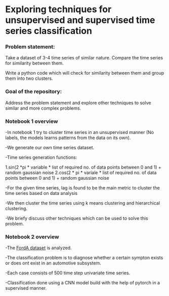 # Exploring techniques for unsupervised and supervised time series classification


### Problem statement:

Take a dataset of 3-4 time series of similar nature. Compare the time series for similarity between them.

Write a python code which will check for similarity between them and group them into two clusters.

### Goal of the repository:

Address the problem statement and explore other techniques to solve similar and more complex problems.<br>


### Notebook 1 overview

-In notebook 1 try to cluster time series in an unsupervised manner (No labels, the models learns patterns from the data on its own).

-We generate our own time series dataset.

-Time series generation functions:

1.sin(2 *pi * variable * list of required no. of data points between 0 and 1) + random gaussian noise
2.cos(2 * pi * variale * list of required no. of data points between 0 and 1) + random gaussian noise

-For the given time series, lag is found to be the main metric to cluster the time series based on data analysis

-We then cluster the time series using k means clustering and hierarchical clustering.

-We briefy discuss other techniques which can be used to solve this problem.

### Notebook 2 overview

-The [FordA dataset](https://www.timeseriesclassification.com/description.php?Dataset=FordA) is analyzed.

-The classification problem is to diagnose whether a certain sympton exists or does ont exist in an automotive subsystem.

-Each case consists of 500 time step univariate time series.

-Classification done using a CNN model build with the help of pytorch in a supervised manner.

